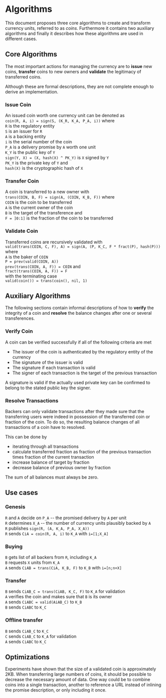 # Algorithms

This document proposes three core algorithms to create and transform currency units, referred to as *coins*. Furthermore it contains two auxiliary algorithms and finally it describes how these algorithms are used in different cases.


## Core Algorithms

The most important actions for managing the currency are to **issue** new coins, **transfer** coins to new owners and **validate** the legitimacy of transferred coins.

Although these are formal descriptions, they are not complete enough to derive an implementation.

### Issue Coin

An issued coin worth one currency unit can be denoted as  
`coin(R, A, i) = sign(S, (K_R, K_A, P_A, i))`  where  
`R` is the regulatory entity  
`S` is an issuer for `R`  
`A` is a backing entity  
`i` is the serial number of the coin  
`P_A` is a delivery promise by `A` worth one unit  
`K_Y` is the public key of `Y`  
`sign(Y, X) = (X, hash(X) ^ PK_Y)` is `X` signed by `Y`  
`PK_Y` is the private key of `Y` and  
`hash(X)` is the cryptographic hash of `X`  

### Transfer Coin

A coin is transferred to a new owner with    
`trans(COIN, B, F) = sign(A, (COIN, K_B, F))` where  
`COIN` is the coin to be transferred  
`A` is the current owner of the coin  
`B` is the target of the transference and  
`F = ]0:1]` is the fraction of the coin to be transferred  

### Validate Coin

Transferred coins are recursively validated with  
`valid(trans(COIN, C, F), A) = sign(A, (P, K_C, F * fract(P), hash(P)))` where  
`A` is the baker of `COIN`  
`P = prev(valid(COIN, A))`    
`prev(trans(COIN, A, F)) = COIN` and  
`fract(trans(COIN, A, F)) = F`  
with the terminating case  
`valid(coin()) = trans(coin(), nil, 1)`



## Auxiliary Algorithms

The following sections contain informal descriptions of how to **verify** the integrity of a coin and **resolve** the balance changes after one or several transferences.

### Verify Coin

A coin can be verified successfully if all of the following criteria are met

- The issuer of the coin is authenticated by the regulatory entity of the currency
- The signature of the issuer is valid
- The signature if each transaction is valid
- The signer of each transaction is the target of the previous transaction

A signature is valid if the actually used private key can be confirmed to belong to the stated public key the signer.


### Resolve Transactions

Backers can only validate transactions after they made sure that the transferring users were indeed in possession of the transferred coin or fraction of the coin. To do so, the resulting balance changes of all transactions of a coin have to resolved.

This can be done by 

- iterating through all transactions
- calculate transferred fraction as fraction of the previous transaction times fraction of the current transaction
- increase balance of target by fraction
- decrease balance of previous owner by fraction

The sum of all balances must always be zero.



## Use cases

### Genesis

`R` and `A` decide on `P_A` -- the promised delivery by `A` per unit   
`R` determines `X_A` -- the number of currency units plausibly backed by `A`  
`R` publishes `sign(R, (A, K_A, P_A, X_A))`  
`R` sends `CiA = coin(R, A, i)` to `K_A` with `i=[1;X_A]`  

### Buying

`B` gets list of all backers from `R`, including `K_A`  
`B` requests `X` units from `K_A`  
`A` sends `CiAB = trans(CiA, K_B, F)` to `K_B` with `i=[n;n+X]`  

### Transfer

`B` sends `CiAB_C = trans(CiAB, K_C, F)` to `K_A` for validation  
`A` verifies the coin and makes sure that `B` is its owner  
`A` sends `CiABC = valid(AiAB_C)` to `K_B`  
`B` sends `CiABC` to `K_C`  

### Offline transfer

`B` sends `CiAB_C` to `K_C`  
`C` sends `CiAB_C` to `K_A` for validation  
`A` sends `CiABC` to `K_C`



## Optimizations

Experiments have shown that the size of a validated coin is approximately 2KB. When transferring large numbers of coins, it should be possible to decrease the necessary amount of data. One way could be to combine coins into a single transaction, another to reference a URL instead of inlining the promise description, or only including it once.
